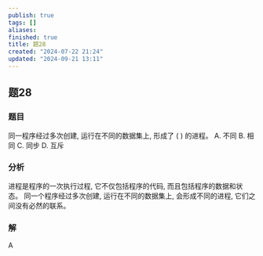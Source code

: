 ```yaml
---
publish: true
tags: []
aliases: 
finished: true
title: 题28
created: "2024-07-22 21:24"
updated: "2024-09-21 13:11"
---
```

## 题28
### 题目
同一程序经过多次创建, 运行在不同的数据集上, 形成了 ( ) 的进程。
A. 不同 
B. 相同 
C. 同步 
D. 互斥
### 分析
进程是程序的一次执行过程, 它不仅包括程序的代码, 而且包括程序的数据和状态。
同一个程序经过多次创建, 运行在不同的数据集上, 会形成不同的进程, 它们之间没有必然的联系。
### 解
A